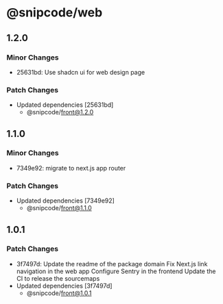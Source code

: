 # @snipcode/web

## 1.2.0

### Minor Changes

- 25631bd: Use shadcn ui for web design page

### Patch Changes

- Updated dependencies [25631bd]
  - @snipcode/front@1.2.0

## 1.1.0

### Minor Changes

- 7349e92: migrate to next.js app router

### Patch Changes

- Updated dependencies [7349e92]
  - @snipcode/front@1.1.0

## 1.0.1

### Patch Changes

- 3f7497d: Update the readme of the package domain
  Fix Next.js link navigation in the web app
  Configure Sentry in the frontend
  Update the CI to release the sourcemaps
- Updated dependencies [3f7497d]
  - @snipcode/front@1.0.1
